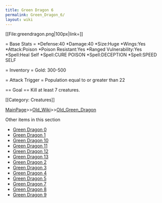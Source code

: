 ```yaml
---
title: Green Dragon 6
permalink: Green_Dragon_6/
layout: wiki
---
```

[[File:greendragon.png|100px|link=]]

= Base Stats =
*Defense:40
*Damage:40
*Size:Huge
*Wings:Yes
*Attack:Poison
*Poison Resistant:Yes
*Ranged Vulnerability:Yes
*Spell:Heal Self
*Spell:CURE POISON
*Spell:DECEPTION
*Spell:SPEED SELF

= Inventory =
  Gold: 300-500

= Attack Trigger =
 Population equal to or greater than 22

== Goal ==
 Kill at least 7 creatures.

[[Category: Creatures]]

[MainPage](/keeperrl_wiki/ "wikilink")>>[Old_Wiki](/keeperrl_wiki/Old_Wiki "wikilink")>>[Old_Green_Dragon](/keeperrl_wiki/Old_Green_Dragon "wikilink")

Other items in this section
-    [Green Dragon 0](/keeperrl_wiki/Green_Dragon_0 "wikilink")
-    [Green Dragon 1](/keeperrl_wiki/Green_Dragon_1 "wikilink")
-    [Green Dragon 10](/keeperrl_wiki/Green_Dragon_10 "wikilink")
-    [Green Dragon 11](/keeperrl_wiki/Green_Dragon_11 "wikilink")
-    [Green Dragon 12](/keeperrl_wiki/Green_Dragon_12 "wikilink")
-    [Green Dragon 13](/keeperrl_wiki/Green_Dragon_13 "wikilink")
-    [Green Dragon 2](/keeperrl_wiki/Green_Dragon_2 "wikilink")
-    [Green Dragon 3](/keeperrl_wiki/Green_Dragon_3 "wikilink")
-    [Green Dragon 4](/keeperrl_wiki/Green_Dragon_4 "wikilink")
-    [Green Dragon 5](/keeperrl_wiki/Green_Dragon_5 "wikilink")
-    [Green Dragon 7](/keeperrl_wiki/Green_Dragon_7 "wikilink")
-    [Green Dragon 8](/keeperrl_wiki/Green_Dragon_8 "wikilink")
-    [Green Dragon 9](/keeperrl_wiki/Green_Dragon_9 "wikilink")
